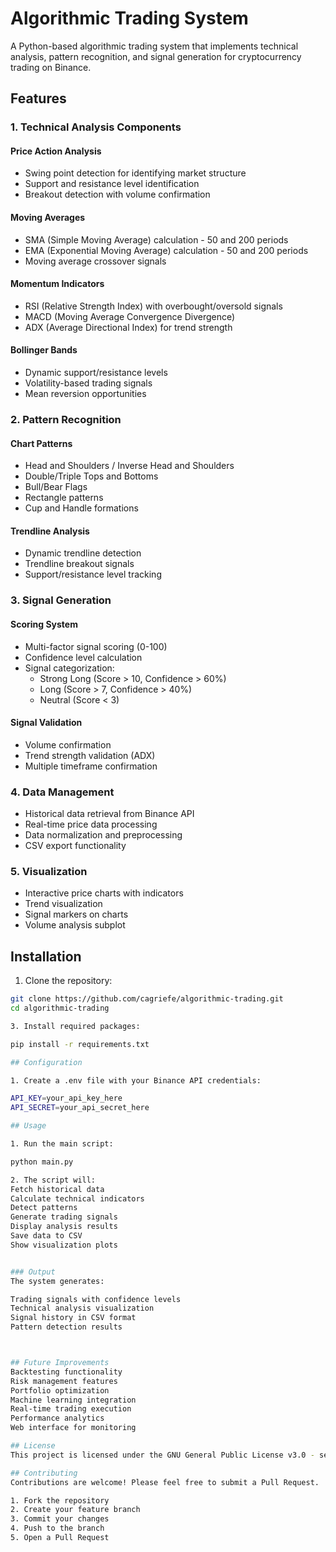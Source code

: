 # Algorithmic Trading System

A Python-based algorithmic trading system that implements technical analysis, pattern recognition, and signal generation for cryptocurrency trading on Binance.

## Features

### 1. Technical Analysis Components

#### Price Action Analysis
- Swing point detection for identifying market structure
- Support and resistance level identification 
- Breakout detection with volume confirmation

#### Moving Averages
- SMA (Simple Moving Average) calculation - 50 and 200 periods
- EMA (Exponential Moving Average) calculation - 50 and 200 periods
- Moving average crossover signals

#### Momentum Indicators
- RSI (Relative Strength Index) with overbought/oversold signals
- MACD (Moving Average Convergence Divergence)
- ADX (Average Directional Index) for trend strength

#### Bollinger Bands
- Dynamic support/resistance levels
- Volatility-based trading signals
- Mean reversion opportunities

### 2. Pattern Recognition

#### Chart Patterns
- Head and Shoulders / Inverse Head and Shoulders
- Double/Triple Tops and Bottoms
- Bull/Bear Flags
- Rectangle patterns
- Cup and Handle formations

#### Trendline Analysis
- Dynamic trendline detection
- Trendline breakout signals
- Support/resistance level tracking

### 3. Signal Generation

#### Scoring System
- Multi-factor signal scoring (0-100)
- Confidence level calculation
- Signal categorization:
  - Strong Long (Score > 10, Confidence > 60%)
  - Long (Score > 7, Confidence > 40%)
  - Neutral (Score < 3)

#### Signal Validation
- Volume confirmation
- Trend strength validation (ADX)
- Multiple timeframe confirmation

### 4. Data Management

- Historical data retrieval from Binance API
- Real-time price data processing
- Data normalization and preprocessing
- CSV export functionality

### 5. Visualization

- Interactive price charts with indicators
- Trend visualization
- Signal markers on charts
- Volume analysis subplot

## Installation

1. Clone the repository:
```bash
git clone https://github.com/cagriefe/algorithmic-trading.git
cd algorithmic-trading

3. Install required packages:

pip install -r requirements.txt

## Configuration 

1. Create a .env file with your Binance API credentials:

API_KEY=your_api_key_here
API_SECRET=your_api_secret_here

## Usage

1. Run the main script:

python main.py

2. The script will:
Fetch historical data
Calculate technical indicators
Detect patterns
Generate trading signals
Display analysis results
Save data to CSV
Show visualization plots


### Output
The system generates:

Trading signals with confidence levels
Technical analysis visualization
Signal history in CSV format
Pattern detection results



## Future Improvements
Backtesting functionality
Risk management features
Portfolio optimization
Machine learning integration
Real-time trading execution
Performance analytics
Web interface for monitoring

## License 
This project is licensed under the GNU General Public License v3.0 - see the LICENSE file for details.

## Contributing
Contributions are welcome! Please feel free to submit a Pull Request.

1. Fork the repository
2. Create your feature branch
3. Commit your changes
4. Push to the branch
5. Open a Pull Request

